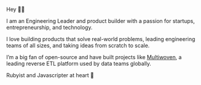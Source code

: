 Hey 🧑‍💻

I am an Engineering Leader and product builder with a passion for startups, entrepreneurship, and technology.

I love building products that solve real-world problems, leading engineering teams of all sizes, and taking ideas from scratch to scale.

I’m a big fan of open-source and have built projects like [Multiwoven](https://github.com/Multiwoven/multiwoven), a leading reverse ETL platform used by data teams globally.

Rubyist and Javascripter at heart 🫶
